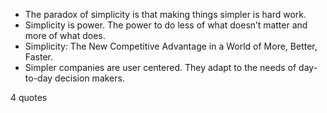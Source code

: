  - The paradox of simplicity is that making things simpler is hard work.
 - Simplicity is power. The power to do less of what doesn’t matter and more of what does.
 - Simplicity: The New Competitive Advantage in a World of More, Better, Faster.
 - Simpler companies are user centered. They adapt to the needs of day-to-day decision makers.

4 quotes